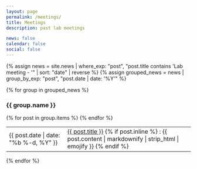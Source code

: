 ```yaml
---
layout: page
permalink: /meetings/
title: Meetings
description: past lab meetings

news: false
calendar: false
social: false
---
```


<script>
  document.addEventListener("DOMContentLoaded", function () {
    const headings = document.querySelectorAll("h3.year-toggle");

    headings.forEach((heading, index) => {
      const tableDiv = heading.nextElementSibling;

      if (index === 0) {
        heading.classList.add("open");
        tableDiv.classList.add("open");
      }
      heading.addEventListener("click", function () {
        heading.classList.toggle("open");
        tableDiv.classList.toggle("open");
      });
    });
  });
</script>

{% assign news = site.news | where_exp: "post", "post.title contains 'Lab meeting - '" | sort: "date" | reverse %}
{% assign grouped_news = news | group_by_exp: "post", "post.date | date: '%Y'" %}

{% for group in grouped_news %}
  <h3 class="year-toggle" id="y{{ group.name }}">{{ group.name }}</h3>
  <div class="toggle-table">
    <table class="meetings">
      {% for post in group.items %}
        <tr>
          <td class="date">{{ post.date | date: "%b %-d, %Y" }}</td>
          <td class="announcement">
            <a class="news-title" href="{{ post.url | prepend: site.baseurl }}">{{ post.title }}</a>
            {% if post.inline %}
              : {{ post.content | markdownify | strip_html | emojify }}
            {% endif %}
          </td>
        </tr>
      {% endfor %}
    </table>
  </div>
{% endfor %}
